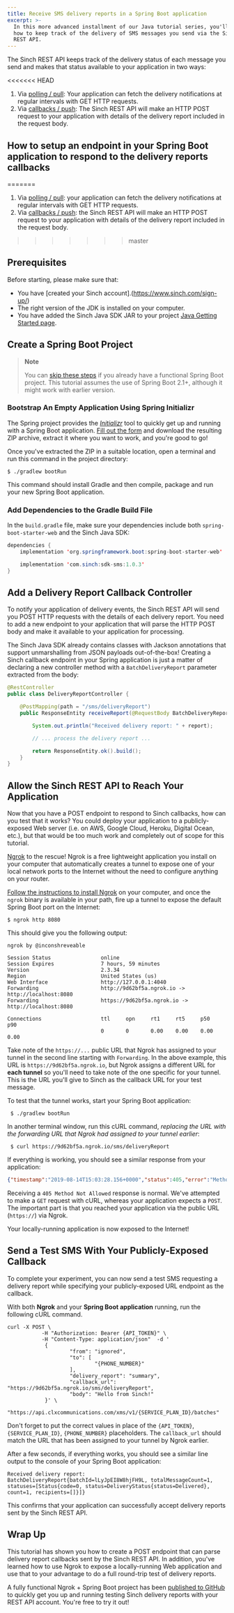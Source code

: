 ```yaml
---
title: Receive SMS delivery reports in a Spring Boot application
excerpt: >-
  In this more advanced installment of our Java tutorial series, you'll learn
  how to keep track of the delivery of SMS messages you send via the Sinch
  REST API.
---
```

The Sinch REST API keeps track of the delivery status of each message you send and makes that status available to your application in two ways:

<<<<<<< HEAD
 1) Via [polling / pull](doc:sms-guide#retrieve-a-delivery-report): Your application can fetch the delivery notifications at regular intervals with GET HTTP requests.
 2) Via [callbacks / push](doc:sms-guide#delivery-report-callback): The Sinch REST API will make an HTTP POST request to your application with details of the delivery report included in the request body.
 
## How to setup an endpoint in your Spring Boot application to respond to the delivery reports callbacks
=======
 1) Via [polling / pull](doc:sms-guide#retrieve-a-delivery-report): your application can fetch the delivery notifications at regular intervals with GET HTTP requests.
 2) Via [callbacks / push](doc:sms-guide#delivery-report-callback): the Sinch REST API will make an HTTP POST request to your application with details of the delivery report included in the request body.
>>>>>>> master

## Prerequisites

Before starting, please make sure that:

 - You have [created your Sinch account].(https://www.sinch.com/sign-up/)
 - The right version of the JDK is installed on your computer.
 - You have added the Sinch Java SDK JAR to your project [Java Getting Started page](doc:sms-java-library).



## Create a Spring Boot Project

> **Note**
> 
> You can [skip these steps](#add-a-delivery-report-callback-controller) if you already have a functional Spring Boot project. This tutorial assumes the use of Spring Boot 2.1+, although it might work with earlier version.

### Bootstrap An Empty Application Using Spring Initializr

The Spring project provides the [_Initializr_](https://start.spring.io/) tool to quickly get up and running with a Spring Boot application. [Fill out the form](https://start.spring.io/) and download the resulting ZIP archive, extract it where you want to work, and you're good to go!

Once you've extracted the ZIP in a suitable location, open a terminal and run this command in the project directory:

    $ ./gradlew bootRun
    
This command should install Gradle and then compile, package and run your new Spring Boot application.

### Add Dependencies to the Gradle Build File

In the `build.gradle` file, make sure your dependencies include both `spring-boot-starter-web` and the Sinch Java SDK:

```java
dependencies {
    implementation 'org.springframework.boot:spring-boot-starter-web'

    implementation 'com.sinch:sdk-sms:1.0.3'
}
```

## Add a Delivery Report Callback Controller

To notify your application of delivery events, the Sinch REST API will send you POST HTTP requests with the details of each delivery report. You need to add a new endpoint to your application that will parse the HTTP POST body and make it available to your application for processing. 

The Sinch Java SDK already contains classes with Jackson annotations that support unmarshalling from JSON payloads out-of-the-box! Creating a Sinch callback endpoint in your Spring application is just a matter of declaring a new controller method with a `BatchDeliveryReport` parameter extracted from the body: 

```java
@RestController
public class DeliveryReportController {

    @PostMapping(path = "/sms/deliveryReport")
    public ResponseEntity receiveReport(@RequestBody BatchDeliveryReport report) {

        System.out.println("Received delivery report: " + report);

        // ... process the delivery report ...

        return ResponseEntity.ok().build();
    }
}
```

## Allow the Sinch REST API to Reach Your Application

Now that you have a POST endpoint to respond to Sinch callbacks, how can you test that it works? You could deploy your application to a publicly-exposed Web server (i.e. on AWS, Google Cloud, Heroku, Digital Ocean, etc.), but that would be too much work and completely out of scope for this tutorial. 

[Ngrok](https://ngrok.com/) to the rescue! Ngrok is a free lightweight application you install on your computer that automatically creates a tunnel to expose one of your local network ports to the Internet without the need to configure anything on your router. 

[Follow the instructions to install Ngrok](https://ngrok.com/download) on your computer, and once the `ngrok` binary is available in your path, fire up a tunnel to expose the default Spring Boot port on the Internet:

    $ ngrok http 8080
    
This should give you the following output:
    
```
ngrok by @inconshreveable                                                                                      
                                                                                                                                       
Session Status                online                                                                                               
Session Expires               7 hours, 59 minutes                                                                                  
Version                       2.3.34                                                                                               
Region                        United States (us)                                                                                   
Web Interface                 http://127.0.0.1:4040                                                                                
Forwarding                    http://9d62bf5a.ngrok.io -> http://localhost:8080                                                    
Forwarding                    https://9d62bf5a.ngrok.io -> http://localhost:8080                                                   
                                                                                                                                   
Connections                   ttl     opn     rt1     rt5     p50     p90                                                          
                              0       0       0.00    0.00    0.00    0.00
```       

Take note of the `https://...` public URL that Ngrok has assigned to your tunnel in the second line starting with `Forwarding`. In the above example, this URL is `https://9d62bf5a.ngrok.io`, but Ngrok assigns a different URL for **each tunnel** so you'll need to take note of the one specific for your tunnel. This is the URL you'll give to Sinch as the callback URL for your test message.

To test that the tunnel works, start your Spring Boot application:

     $ ./gradlew bootRun
     
In another terminal window, run this cURL command, _replacing the URL with the forwarding URL that Ngrok had assigned to your tunnel earlier_:

     $ curl https://9d62bf5a.ngrok.io/sms/deliveryReport

If everything is working, you should see a similar response from your application:

```json
{"timestamp":"2019-08-14T15:03:28.156+0000","status":405,"error":"Method Not Allowed","message":"Request method 'GET' not supported","path":"/sms/deliveryReport"}
```

Receiving a `405 Method Not Allowed` response is normal. We've attempted to make a `GET` request with cURL, whereas your application expects a `POST`. The important part is that you reached your application via the public URL (`https://`) via Ngrok. 

Your locally-running application is now exposed to the Internet! 

## Send a Test SMS With Your Publicly-Exposed Callback

To complete your experiment, you can now send a test SMS requesting a delivery report while specifying your publicly-exposed URL endpoint as the callback. 

With both **Ngrok** and your **Spring Boot application** running, run the following cURL command.

```shell
curl -X POST \
           -H "Authorization: Bearer {API_TOKEN}" \
           -H "Content-Type: application/json"  -d '
            {
                    "from": "ignored",
                    "to": [
                            "{PHONE_NUMBER}"
                    ],
                    "delivery_report": "summary",
                    "callback_url": "https://9d62bf5a.ngrok.io/sms/deliveryReport",
                    "body": "Hello from Sinch!"
            }' \
    "https://api.clxcommunications.com/xms/v1/{SERVICE_PLAN_ID}/batches"
```

Don't forget to put the correct values in place of the `{API_TOKEN}`, `{SERVICE_PLAN_ID}`, `{PHONE_NUMBER}` placeholders. The `callback_url` should match the URL that has been assigned to your tunnel by Ngrok earlier. 

After a few seconds, if everything works, you should see a similar line output to the console of your Spring Boot application:

```
Received delivery report: BatchDeliveryReport{batchId=lLyJpEI8W8hjFH9L, totalMessageCount=1, statuses=[Status{code=0, status=DeliveryStatus{status=Delivered}, count=1, recipients=[]}]}
```

This confirms that your application can successfully accept delivery reports sent by the Sinch REST API. 

## Wrap Up

This tutorial has shown you how to create a POST endpoint that can parse delivery report callbacks sent by the Sinch REST API. In addition, you've learned how to use Ngrok to expose a locally-running Web application and use that to your advantage to do a full round-trip test of delivery reports.

A fully functional Ngrok + Spring Boot project has been [published to GitHub](https://github.com/sinch/tutorial-java-sms-delivery-reports) to quickly get you up and running testing Sinch delivery reports with your REST API account. You're free to try it out!

